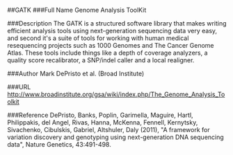 ##GATK
###Full Name
Genome Analysis ToolKit

###Description
The GATK is a structured software library that makes writing efficient analysis tools using next-generation sequencing data very easy, and second it's a suite of tools for working with human medical resequencing projects such as 1000 Genomes and The Cancer Genome Atlas. These tools include things like a depth of coverage analyzers, a quality score recalibrator, a SNP/indel caller and a local realigner.

###Author
Mark DePristo et al. (Broad Institute)

###URL
http://www.broadinstitute.org/gsa/wiki/index.php/The_Genome_Analysis_Toolkit

###Reference
DePristo, Banks, Poplin, Garimella, Maguire, Hartl, Philippakis, del Angel, Rivas, Hanna, McKenna, Fennell, Kernytsky, Sivachenko, Cibulskis, Gabriel, Altshuler, Daly (2011), "A framework for variation discovery and genotyping using next-generation DNA sequencing data", Nature Genetics, 43:491-498.


